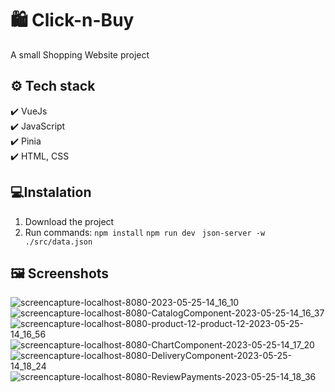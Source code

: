 # 🛍️ Click-n-Buy
A small Shopping Website project 

## ⚙️ Tech stack
✔️ VueJs <br>
✔️ JavaScript <br>
✔️ Pinia <br>
✔️ HTML, CSS 

## 💻Instalation
1. Download the project
2. Run commands:
```npm install```
```npm run dev```
``` json-server -w ./src/data.json```

## 🖼️ Screenshots

![screencapture-localhost-8080-2023-05-25-14_16_10](https://github.com/adeliabraguta/Click-n-Buy/assets/89931941/797f9e20-5094-4235-a1c9-064d640744f3)
![screencapture-localhost-8080-CatalogComponent-2023-05-25-14_16_37](https://github.com/adeliabraguta/Click-n-Buy/assets/89931941/08e2ab22-f959-4b1a-bdbb-9533b51dd2bb)
![screencapture-localhost-8080-product-12-product-12-2023-05-25-14_16_56](https://github.com/adeliabraguta/Click-n-Buy/assets/89931941/5e58d78f-d6c2-4be7-82d6-5a8563da8b9f)
![screencapture-localhost-8080-ChartComponent-2023-05-25-14_17_20](https://github.com/adeliabraguta/Click-n-Buy/assets/89931941/95d628f1-fb2c-48df-864c-f86e40bb2f41)
![screencapture-localhost-8080-DeliveryComponent-2023-05-25-14_18_24](https://github.com/adeliabraguta/Click-n-Buy/assets/89931941/528483a9-74a6-43de-9f36-a246f0bcdb63)
![screencapture-localhost-8080-ReviewPayments-2023-05-25-14_18_36](https://github.com/adeliabraguta/Click-n-Buy/assets/89931941/ae9311f2-73d2-4a73-bc24-b080d4cf43c3)
